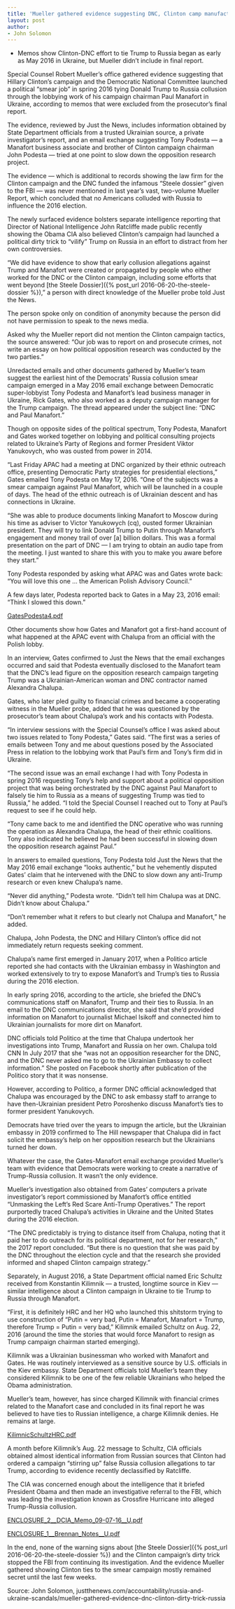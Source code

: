 ```yaml
---
title: 'Mueller gathered evidence suggesting DNC, Clinton camp manufactured Russia collusion story'
layout: post
author:
- John Solomon
---
```


- Memos show Clinton-DNC effort to tie Trump to Russia began as early as May 2016 in Ukraine, but Mueller didn’t include in final report.

Special Counsel Robert Mueller’s office gathered evidence suggesting that Hillary Clinton’s campaign and the Democratic National Committee launched a political “smear job” in spring 2016 tying Donald Trump to Russia collusion through the lobbying work of his campaign chairman Paul Manafort in Ukraine, according to memos that were excluded from the prosecutor’s final report.

The evidence, reviewed by Just the News, includes information obtained by State Department officials from a trusted Ukrainian source, a private investigator’s report, and an email exchange suggesting Tony Podesta — a Manafort business associate and brother of Clinton campaign chairman John Podesta — tried at one point to slow down the opposition research project.

The evidence — which is additional to records showing the law firm for the Clinton campaign and the DNC funded the infamous “Steele dossier” given to the FBI — was never mentioned in last year’s vast, two-volume Mueller Report, which concluded that no Americans colluded with Russia to influence the 2016 election.

The newly surfaced evidence bolsters separate intelligence reporting that Director of National Intelligence John Ratcliffe made public recently showing the Obama CIA also believed Clinton’s campaign had launched a political dirty trick to “vilify” Trump on Russia in an effort to distract from her own controversies.

“We did have evidence to show that early collusion allegations against Trump and Manafort were created or propagated by people who either worked for the DNC or the Clinton campaign, including some efforts that went beyond [the Steele Dossier]({% post_url 2016-06-20-the-steele-dossier %}),” a person with direct knowledge of the Mueller probe told Just the News.

The person spoke only on condition of anonymity because the person did not have permission to speak to the news media.

Asked why the Mueller report did not mention the Clinton campaign tactics, the source answered: “Our job was to report on and prosecute crimes, not write an essay on how political opposition research was conducted by the two parties.”

Unredacted emails and other documents gathered by Mueller’s team suggest the earliest hint of the Democrats’ Russia collusion smear campaign emerged in a May 2016 email exchange between Democratic super-lobbyist Tony Podesta and Manafort’s lead business manager in Ukraine, Rick Gates, who also worked as a deputy campaign manager for the Trump campaign. The thread appeared under the subject line: “DNC and Paul Manafort.”

Though on opposite sides of the political spectrum, Tony Podesta, Manafort and Gates worked together on lobbying and political consulting projects related to Ukraine’s Party of Regions and former President Viktor Yanukovych, who was ousted from power in 2014.

“Last Friday APAC had a meeting at DNC organized by their ethnic outreach office, presenting Democratic Party strategies for presidential elections,” Gates emailed Tony Podesta on May 17, 2016. “One of the subjects was a smear campaign against Paul Manafort, which will be launched in a couple of days. The head of the ethnic outreach is of Ukrainian descent and has connections in Ukraine.

“She was able to produce documents linking Manafort to Moscow during his time as adviser to Victor Yanukowych (cq), ousted former Ukrainian president. They will try to link Donald Trump to Putin through Manafort’s engagement and money trail of over \[a\] billion dollars. This was a formal presentation on the part of DNC — I am trying to obtain an audio tape from the meeting. I just wanted to share this with you to make you aware before they start.”

Tony Podesta responded by asking what APAC was and Gates wrote back: “You will love this one … the American Polish Advisory Council.”

A few days later, Podesta reported back to Gates in a May 23, 2016 email: “Think I slowed this down.”

[GatesPodesta4.pdf](https://justthenews.com/sites/default/files/2020-10/GatesPodesta4.pdf)

Other documents show how Gates and Manafort got a first-hand account of what happened at the APAC event with Chalupa from an official with the Polish lobby.

In an interview, Gates confirmed to Just the News that the email exchanges occurred and said that Podesta eventually disclosed to the Manafort team that the DNC’s lead figure on the opposition research campaign targeting Trump was a Ukrainian-American woman and DNC contractor named Alexandra Chalupa.

Gates, who later pled guilty to financial crimes and became a cooperating witness in the Mueller probe, added that he was questioned by the prosecutor’s team about Chalupa’s work and his contacts with Podesta.

“In interview sessions with the Special Counsel’s office I was asked about two issues related to Tony Podesta,” Gates said. “The first was a series of emails between Tony and me about questions posed by the Associated Press in relation to the lobbying work that Paul’s firm and Tony’s firm did in Ukraine.

“The second issue was an email exchange I had with Tony Podesta in spring 2016 requesting Tony’s help and support about a political opposition project that was being orchestrated by the DNC against Paul Manafort to falsely tie him to Russia as a means of suggesting Trump was tied to Russia,” he added. “I told the Special Counsel I reached out to Tony at Paul’s request to see if he could help.

“Tony came back to me and identified the DNC operative who was running the operation as Alexandra Chalupa, the head of their ethnic coalitions. Tony also indicated he believed he had been successful in slowing down the opposition research against Paul.”

In answers to emailed questions, Tony Podesta told Just the News that the May 2016 email exchange “looks authentic,” but he vehemently disputed Gates’ claim that he intervened with the DNC to slow down any anti-Trump research or even knew Chalupa’s name.

“Never did anything,” Podesta wrote. “Didn’t tell him Chalupa was at DNC. Didn’t know about Chalupa.”

“Don’t remember what it refers to but clearly not Chalupa and Manafort,” he added.

Chalupa, John Podesta, the DNC and Hillary Clinton’s office did not immediately return requests seeking comment.

Chalupa’s name first emerged in January 2017, when a Politico article reported she had contacts with the Ukrainian embassy in Washington and worked extensively to try to expose Manafort’s and Trump’s ties to Russia during the 2016 election.

In early spring 2016, according to the article, she briefed the DNC’s communications staff on Manafort, Trump and their ties to Russia. In an email to the DNC communications director, she said that she’d provided information on Manafort to journalist Michael Isikoff and connected him to Ukrainian journalists for more dirt on Manafort.

DNC officials told Politico at the time that Chalupa undertook her investigations into Trump, Manafort and Russia on her own. Chalupa told CNN In July 2017 that she “was not an opposition researcher for the DNC, and the DNC never asked me to go to the Ukrainian Embassy to collect information.” She posted on Facebook shortly after publication of the Politico story that it was nonsense.

However, according to Politico, a former DNC official acknowledged that Chalupa was encouraged by the DNC to ask embassy staff to arrange to have then-Ukrainian president Petro Poroshenko discuss Manafort’s ties to former president Yanukovych.

Democrats have tried over the years to impugn the article, but the Ukrainian embassy in 2019 confirmed to The Hill newspaper that Chalupa did in fact solicit the embassy’s help on her opposition research but the Ukrainians turned her down.

Whatever the case, the Gates-Manafort email exchange provided Mueller’s team with evidence that Democrats were working to create a narrative of Trump-Russia collusion. It wasn’t the only evidence.

Mueller’s investigation also obtained from Gates’ computers a private investigator’s report commissioned by Manafort’s office entitled “Unmasking the Left’s Red Scare Anti-Trump Operatives.” The report purportedly traced Chalupa’s activities in Ukraine and the United States during the 2016 election.

“The DNC predictably is trying to distance itself from Chalupa, noting that it paid her to do outreach for its political department, not for her research,” the 2017 report concluded. “But there is no question that she was paid by the DNC throughout the election cycle and that the research she provided informed and shaped Clinton campaign strategy.”

Separately, in August 2016, a State Department official named Eric Schultz received from Konstantin Kilimnik — a trusted, longtime source in Kiev — similar intelligence about a Clinton campaign in Ukraine to tie Trump to Russia through Manafort.

“First, it is definitely HRC and her HQ who launched this shitstorm trying to use construction of “Putin = very bad, Putin = Manafort, Manafort = Trump, therefore Trump = Putin = very bad,” Kilimnik emailed Schultz on Aug. 22, 2016 (around the time the stories that would force Manafort to resign as Trump campaign chairman started emerging).

Kilimnik was a Ukrainian businessman who worked with Manafort and Gates. He was routinely interviewed as a sensitive source by U.S. officials in the Kiev embassy. State Department officials told Mueller’s team they considered Kilimnik to be one of the few reliable Ukrainians who helped the Obama administration.

Mueller’s team, however, has since charged Kilimnik with financial crimes related to the Manafort case and concluded in its final report he was believed to have ties to Russian intelligence, a charge Kilimnik denies. He remains at large.

[KilimnicSchultzHRC.pdf](https://justthenews.com/sites/default/files/2020-10/KilimnicSchultzHRC.pdf)

A month before Kilimnik’s Aug. 22 message to Schultz, CIA officials obtained almost identical information from Russian sources that Clinton had ordered a campaign “stirring up” false Russia collusion allegations to tar Trump, according to evidence recently declassified by Ratcliffe.

The CIA was concerned enough about the intelligence that it briefed President Obama and then made an investigative referral to the FBI, which was leading the investigation known as Crossfire Hurricane into alleged Trump-Russia collusion.

[ENCLOSURE\_2\_\_DCIA\_Memo\_09-07-16\_\_U.pdf](https://justthenews.com/sites/default/files/2020-10/ENCLOSURE_2__DCIA_Memo_09-07-16__U.pdf)

[ENCLOSURE\_1\_\_Brennan\_Notes\_\_U.pdf](https://justthenews.com/sites/default/files/2020-10/ENCLOSURE_1__Brennan_Notes__U.pdf)

In the end, none of the warning signs about [the Steele Dossier]({% post_url 2016-06-20-the-steele-dossier %}) and the Clinton campaign’s dirty trick stopped the FBI from continuing its investigation. And the evidence Mueller gathered showing Clinton ties to the smear campaign mostly remained secret until the last few weeks.

Source: John Solomon, justthenews.com/accountability/russia-and-ukraine-scandals/mueller-gathered-evidence-dnc-clinton-dirty-trick-russia
